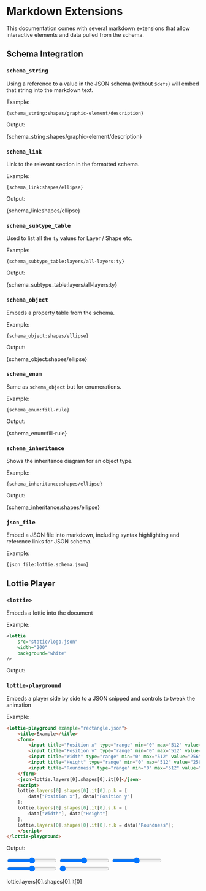 # Markdown Extensions

This documentation comes with several markdown extensions that allow
interactive elements and data pulled from the schema.

## Schema Integration

### `schema_string`

Using a reference to a value in the JSON schema (without `$defs`) will embed that string
into the markdown text.

Example:

```
{schema_string:shapes/graphic-element/description}
```

Output:

{schema_string:shapes/graphic-element/description}

### `schema_link`

Link to the relevant section in the formatted schema.

Example:

```
{schema_link:shapes/ellipse}
```

Output:

{schema_link:shapes/ellipse}

### `schema_subtype_table`

Used to list all the `ty` values for Layer / Shape etc.


Example:

```
{schema_subtype_table:layers/all-layers:ty}
```

Output:

{schema_subtype_table:layers/all-layers:ty}

### `schema_object`

Embeds a property table from the schema.

Example:

```
{schema_object:shapes/ellipse}
```

Output:

{schema_object:shapes/ellipse}

### `schema_enum`

Same as `schema_object` but for enumerations.

Example:

```
{schema_enum:fill-rule}
```

Output:

{schema_enum:fill-rule}

### `schema_inheritance`

Shows the inheritance diagram for an object type.

Example:

```
{schema_inheritance:shapes/ellipse}
```

Output:

{schema_inheritance:shapes/ellipse}

### `json_file`

Embed a JSON file into markdown, including syntax highlighting and reference links for JSON schema.

Example:

```
{json_file:lottie.schema.json}
```

## Lottie Player

### `<lottie>`

Embeds a lottie into the document

Example:

```xml
<lottie
    src="static/logo.json"
    width="200"
    background="white"
/>
```

Output:

<lottie
    src="static/logo.json"
    width="200"
    background="white"
/>


### `lottie-playground`

Embeds a player side by side to a JSON snipped and controls to tweak the animation

Example:

```html
<lottie-playground example="rectangle.json">
    <title>Example</title>
    <form>
        <input title="Position x" type="range" min="0" max="512" value="256"/>
        <input title="Position y" type="range" min="0" max="512" value="256"/>
        <input title="Width" type="range" min="0" max="512" value="256"/>
        <input title="Height" type="range" min="0" max="512" value="256"/>
        <input title="Roundness" type="range" min="0" max="512" value="0"/>
    </form>
    <json>lottie.layers[0].shapes[0].it[0]</json>
    <script>
    lottie.layers[0].shapes[0].it[0].p.k = [
        data["Position x"], data["Position y"]
    ];
    lottie.layers[0].shapes[0].it[0].s.k = [
        data["Width"], data["Height"]
    ];
    lottie.layers[0].shapes[0].it[0].r.k = data["Roundness"];
    </script>
</lottie-playground>
```

Output:

<lottie-playground example="rectangle.json">
    <title>Example</title>
    <form>
        <input title="Position x" type="range" min="0" max="512" value="256"/>
        <input title="Position y" type="range" min="0" max="512" value="256"/>
        <input title="Width" type="range" min="0" max="512" value="256"/>
        <input title="Height" type="range" min="0" max="512" value="256"/>
        <input title="Roundness" type="range" min="0" max="512" value="0"/>
    </form>
    <json>lottie.layers[0].shapes[0].it[0]</json>
    <script>
    lottie.layers[0].shapes[0].it[0].p.k = [
        data["Position x"], data["Position y"]
    ];
    lottie.layers[0].shapes[0].it[0].s.k = [
        data["Width"], data["Height"]
    ];
    lottie.layers[0].shapes[0].it[0].r.k = data["Roundness"];
    </script>
</lottie-playground>
